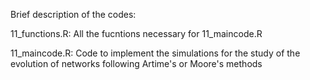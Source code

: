 Brief description of the codes:

11_functions.R: All the fucntions necessary for 11_maincode.R

11_maincode.R: Code to implement the simulations for the study of the evolution of networks following Artime's or Moore's methods
